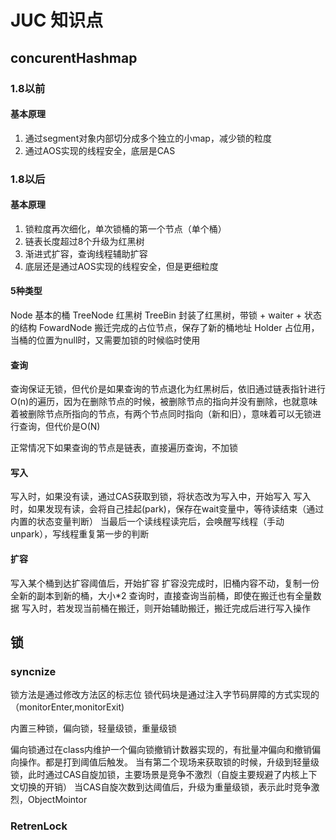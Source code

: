 # JUC 知识点

## concurentHashmap

### 1.8以前

#### 基本原理

1. 通过segment对象内部切分成多个独立的小map，减少锁的粒度
2. 通过AOS实现的线程安全，底层是CAS

### 1.8以后

#### 基本原理

1. 锁粒度再次细化，单次锁桶的第一个节点（单个桶）
2. 链表长度超过8个升级为红黑树
3. 渐进式扩容，查询线程辅助扩容
4. 底层还是通过AOS实现的线程安全，但是更细粒度

#### 5种类型

Node        基本的桶
TreeNode    红黑树
TreeBin     封装了红黑树，带锁 + waiter + 状态的结构
FowardNode  搬迁完成的占位节点，保存了新的桶地址
Holder      占位用，当桶的位置为null时，又需要加锁的时候临时使用      

#### 查询

查询保证无锁，但代价是如果查询的节点退化为红黑树后，依旧通过链表指针进行O(n)的遍历，因为在删除节点的时候，被删除节点的指向并没有删除，也就意味着被删除节点所指向的节点，有两个节点同时指向（新和旧），意味着可以无锁进行查询，但代价是O(N)

正常情况下如果查询的节点是链表，直接遍历查询，不加锁

#### 写入

写入时，如果没有读，通过CAS获取到锁，将状态改为写入中，开始写入
写入时，如果发现有读，会将自己挂起(park)，保存在wait变量中，等待读结束（通过内置的状态变量判断）
当最后一个读线程读完后，会唤醒写线程（手动unpark），写线程重复第一步的判断

#### 扩容

写入某个桶到达扩容阈值后，开始扩容
扩容没完成时，旧桶内容不动，复制一份全新的副本到新的桶，大小*2
查询时，直接查询当前桶，即使在搬迁也有全量数据
写入时，若发现当前桶在搬迁，则开始辅助搬迁，搬迁完成后进行写入操作

## 锁

### syncnize

锁方法是通过修改方法区的标志位
锁代码块是通过注入字节码屏障的方式实现的（monitorEnter,monitorExit)


内置三种锁，偏向锁，轻量级锁，重量级锁

偏向锁通过在class内维护一个偏向锁撤销计数器实现的，有批量冲偏向和撤销偏向操作。都是打到阈值后触发。
当有第二个现场来获取锁的时候，升级到轻量级锁，此时通过CAS自旋加锁，主要场景是竞争不激烈（自旋主要规避了内核上下文切换的开销）
当CAS自旋次数到达阈值后，升级为重量级锁，表示此时竞争激烈，ObjectMointor

### RetrenLock



